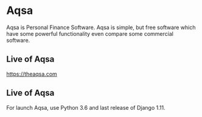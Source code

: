 # Aqsa
Aqsa is Personal Finance Software.
Aqsa is simple, but free software which have some powerful functionality even compare some commercial software.
## Live of Aqsa
https://theaqsa.com
## Live of Aqsa
For launch Aqsa, use Python 3.6 and last release of Django 1.11.